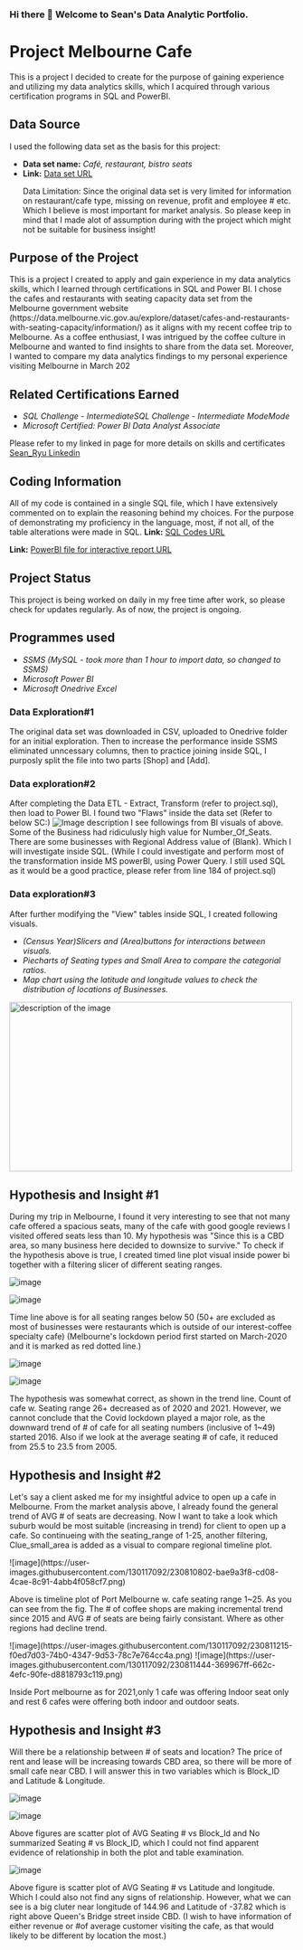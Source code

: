 ### Hi there 👋 Welcome to Sean's Data Analytic Portfolio.
<h1>Project Melbourne Cafe</h1>

<p>This is a project I decided to create for the purpose of gaining experience and utilizing my data analytics skills, which I acquired through various certification programs in SQL and PowerBI.</p>

<h2>Data Source</h2>
<p>I used the following data set as the basis for this project:</p>
<ul>
  <li><strong>Data set name:</strong> <em>Café, restaurant, bistro seats
</em></li>
  <li><strong>Link:</strong> <a href="https://data.melbourne.vic.gov.au/explore/dataset/cafes-and-restaurants-with-seating-capacity/information/
">Data set URL</a></li>

<p>
Data Limitation: Since the original data set is very limited for information on restaurant/cafe type, missing on revenue, profit and employee # etc. Which I believe is most important for market analysis. So please keep in mind that I made alot of assumption during with the project which might not be suitable for business insight!
</p>
</ul>

<h2>Purpose of the Project</h2>
<p>This is a project I created to apply and gain experience in my data analytics skills, which I learned through certifications in SQL and Power BI.
I chose the cafes and restaurants with seating capacity data set from the Melbourne government website (https://data.melbourne.vic.gov.au/explore/dataset/cafes-and-restaurants-with-seating-capacity/information/) as it aligns with my recent coffee trip to Melbourne. As a coffee enthusiast, I was intrigued by the coffee culture in Melbourne and wanted to find insights to share from the data set. Moreover, I wanted to compare my data analytics findings to my personal experience visiting Melbourne in March 202</p>

<h2>Related Certifications Earned</h2>
<ul>
  <li><em>
SQL Challenge - IntermediateSQL Challenge - Intermediate
ModeMode</em></li>
<li><em>Microsoft Certified: Power BI Data Analyst Associate</em></li>
</ul>
<p>Please refer to my linked in page for more details on skills and certificates <a href="https://www.linkedin.com/in/sean-ryu-95745a1a2/details/certifications/">Sean_Ryu Linkedin</a></p>

<h2>Coding Information</h2>
<p>All of my code is contained in a single SQL file, which I have extensively commented on to explain the reasoning behind my choices. For the purpose of demonstrating my proficiency in the language, most, if not all, of the table alterations were made in SQL.
<strong>Link:</strong> <a href=
"https://github.com/SeanryuData/SeanryuData/blob/main/Project.sql
">SQL Codes URL</a>

<strong>Link:</strong> <a href=
"https://github.com/SeanryuData/SeanryuData/raw/main/Project%20version%201.pbix
">PowerBI file for interactive report URL</a>
</p>


<h2>Project Status</h2>
<p>This project is being worked on daily in my free time after work, so please check for updates regularly. As of now, the project is ongoing.
</p>

<h2>Programmes used</h2>
<ul>
  <li><em>
SSMS (MySQL - took more than 1 hour to import data, so changed to SSMS)</em></li>
<li><em>Microsoft Power BI</em></li>
<li><em>Microsoft Onedrive Excel</em></li>
</ul>

<h3>Data Exploration#1</h3>
<p>
The original data set was downloaded in CSV, uploaded to Onedrive folder for an initial exploration.
Then to increase the performance inside SSMS
eliminated unncessary columns, then to practice joining inside SQL, I purposly split the file into two parts [Shop] and [Add].
</p>

<h3>Data exploration#2</h3>
<p>
After completing the Data ETL - Extract, Transform (refer to project.sql), then load to Power BI. I found two "Flaws" inside the data set (Refer to below SC:)
 <img src="https://user-images.githubusercontent.com/130117092/230755160-13e4ede2-26f4-477f-8bb2-f5adabb83d79.png" alt="Image description">
I see followings from BI visuals of above.
Some of the Business had ridiculusly high value for Number_Of_Seats.
There are some businesses with Regional Address value of (Blank).
Which I will investigate inside SQL. (While I could investigate and perform most of the transformation inside MS powerBI, using Power Query. I still used SQL as it would be a good practice, please refer from line 184 of project.sql)
</p>


<h3>Data exploration#3</h3>
<p>
After further modifying the "View" tables inside  SQL, I created following visuals.
<ul>
  <li><em>
  (Census Year)Slicers and (Area)buttons for interactions between visuals.
</em></li>
<li><em>
Piecharts of Seating types and Small Area to compare the categorial ratios.
</em></li>
<li><em>
Map chart using the latitude and longitude values to check the distribution of locations of Businesses.
</em></li>
</ul>

<img src="https://user-images.githubusercontent.com/130117092/230755809-04cafe08-9676-4c24-84a8-461c3ad58dca.png" alt="description of the image" width="500" height="300">

<h2>Hypothesis and Insight #1</h2>
<p>
During my trip in Melbourne, I found it very interesting to see that not many cafe offered a spacious seats, many of the cafe with good google reviews I visited offered seats less than 10.
My hypothesis was "Since this is a CBD area, so many business here decided to downsize to survive."
To check if the hypothesis above is true, I created timed line plot visual inside power bi together with a filtering slicer of different seating ranges.
</p>

![image](https://user-images.githubusercontent.com/130117092/230772897-64ea75ab-4e21-4f74-8f94-8bb154116374.png)

<p>

</P>

![image](https://user-images.githubusercontent.com/130117092/230772910-a06f0cba-7940-4b63-bb31-31bca68e977f.png)

<p>
Time line above is for all seating ranges below 50 (50+ are excluded as most of businesses were restaurants which is outside of our interest-coffee specialty cafe)
(Melbourne's lockdown period first started on March-2020 and it is marked as red dotted line.)

</P>




![image](https://user-images.githubusercontent.com/130117092/230772945-226b0c01-bdf4-47b0-a96c-d6e5444f966d.png)

![image](https://user-images.githubusercontent.com/130117092/230772955-cf525633-3a26-4dc3-9539-ea84bb2b1f74.png)

<p>
The hypothesis was somewhat correct, as shown in the trend line. Count of cafe w. Seating range 26+ decreased as of 2020 and 2021.
However, we cannot conclude that the Covid lockdown played a major role, as the downward trend of # of cafe for all seating numbers (inclusive of 1~49) started 2016. Also if we look at the average seating # of cafe, it reduced from 25.5 to 23.5 from 2005.

</p>

<h2>Hypothesis and Insight #2</h2>

<p>Let's say a client asked me for my insightful advice to open up a cafe in Melbourne. From the market analysis above, I already found the general trend of AVG # of seats are decreasing. Now I want to take a look which suburb would be most suitable (increasing in trend) for client to open up a cafe. So continueing with the seating_range of 1-25, another filtering, Clue_small_area is added as a visual to compare regional timeline plot.
</p>
![image](https://user-images.githubusercontent.com/130117092/230810802-bae9a3f8-cd08-4cae-8c91-4abb4f058cf7.png)
<p>
Above is timeline plot of Port Melbourne w. cafe seating range 1~25. As you can see from the fig. The # of coffee shops are making incremental trend since 2015 and AVG # of seats are being fairly consistant. Where as other regions had decline trend.
</p>
![image](https://user-images.githubusercontent.com/130117092/230811215-f0ed7d03-74b0-4347-9d53-78c7e764cc4a.png)
![image](https://user-images.githubusercontent.com/130117092/230811444-369967ff-662c-4efc-90fe-d8818793c119.png)
<p>
Inside Port melbourne as for 2021,only 1 cafe was offering Indoor seat only and rest 6 cafes were offering both indoor and outdoor seats.
</p>

<h2>Hypothesis and Insight #3</h2>
<p>
Will there be a relationship between # of seats and location? The price of rent and lease will be increasing towards CBD area, so there will be more of small cafe near CBD.
I will answer this in two variables which is Block_ID and Latitude & Longitude.
</p>

![image](https://user-images.githubusercontent.com/130117092/230812409-8819c97a-152b-4b4e-9750-75f9ac69dcda.png)

![image](https://user-images.githubusercontent.com/130117092/230812986-0d04a49a-e0a4-4fe3-ad79-82760c7c9534.png)

<p>
Above figures are scatter plot of AVG Seating # vs Block_Id and No summarized Seating # vs Block_ID, which I could not find apparent evidence of relationship in both the plot and table examination.
</p>

![image](https://user-images.githubusercontent.com/130117092/230813540-d3b56bcd-3d8d-4652-8818-a7f70cb91eb5.png)

<p>
Above figure is scatter plot of AVG Seating # vs Latitude and longitude. Which I could also not find any signs of relationship.
However, what we can see is a big cluter near longitude of 144.96 and Latitude of -37.82 which is right above Queen's Bridge street inside CBD.
(I wish to have information of either revenue or #of average customer visiting the cafe, as that would likely to be different by location the most.)
</p>
